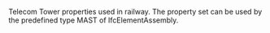 Telecom Tower properties used in railway. The property set can be used by the predefined type MAST of IfcElementAssembly.
